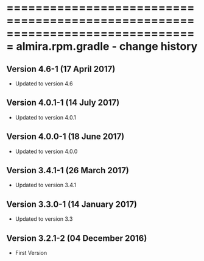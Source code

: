 ===============================================================================
almira.rpm.gradle - change history
===============================================================================

Version 4.6-1 (17 April 2017)
-------------------------------
* Updated to version 4.6


Version 4.0.1-1 (14 July 2017)
------------------------------
* Updated to version 4.0.1


Version 4.0.0-1 (18 June 2017)
------------------------------
* Updated to version 4.0.0


Version 3.4.1-1 (26 March 2017)
-------------------------------
* Updated to version 3.4.1


Version 3.3.0-1 (14 January 2017)
---------------------------------
* Updated to version 3.3


Version 3.2.1-2 (04 December 2016)
----------------------------------
* First Version
